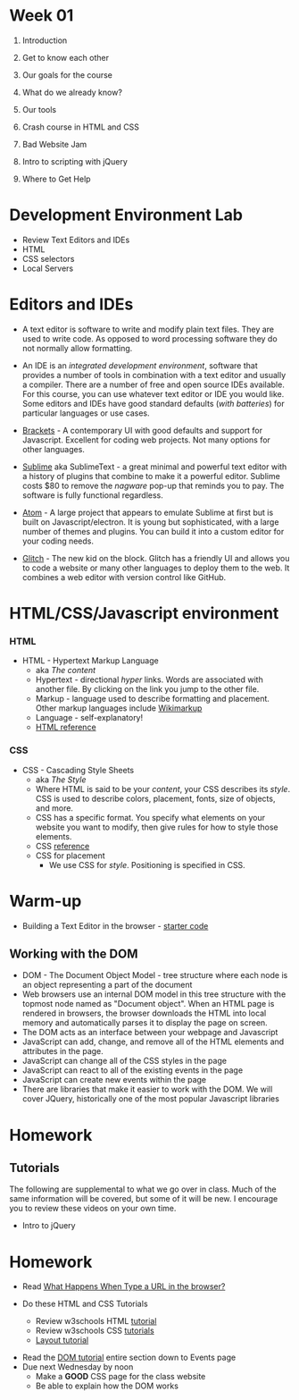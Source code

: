 # Week 01

1. Introduction

2. Get to know each other

3. Our goals for the course

4. What do we already know?

5. Our tools

6. Crash course in HTML and CSS

7. Bad Website Jam

8. Intro to scripting with jQuery

9. Where to Get Help

# Development Environment Lab

+ Review Text Editors and IDEs
+ HTML
+ CSS selectors
+ Local Servers

# Editors and IDEs

* A text editor is software to write and modify plain text files. They are used to write code. As opposed to word processing software they do not normally allow formatting.

* An IDE is an *integrated development environment*, software that provides a number of tools in combination with a text editor and usually a compiler. There are a number of free and open source IDEs available. For this course, you can use whatever text editor or IDE you would like. Some editors and IDEs have good standard defaults (*with batteries*) for particular languages or use cases.

* [Brackets](http://brackets.io) - A contemporary UI with good defaults and support for Javascript. Excellent for coding web projects. Not many options for other languages.

* [Sublime](https://www.sublimetext.com/) aka SublimeText - a great minimal and powerful text editor with a history of plugins that combine to make it a powerful editor. Sublime costs $80 to remove the *nagware* pop-up that reminds you to pay. The software is fully functional regardless.

* [Atom](https://atom.io/) - A large project that appears to emulate Sublime at first but is built on Javascript/electron. It is young but sophisticated, with a large number of themes and plugins. You can build it into a custom editor for your coding needs.

* [Glitch](https://glitch.com/) - The new kid on the block. Glitch has a friendly UI and allows you to code a website or many other languages to deploy them to the web. It combines a web editor with version control like GitHub.

# HTML/CSS/Javascript environment

### HTML

* HTML - Hypertext Markup Language
  * aka *The content*
  * Hypertext - directional *hyper* links. Words are associated with another file. By clicking on the link you jump to the other file.
  * Markup - language used to describe formatting and placement. Other markup languages include [Wikimarkup](https://en.wikipedia.org/wiki/Wiki#Editing)
  * Language - self-explanatory!
  * [HTML reference](https://developer.mozilla.org/en-US/docs/Web/HTML/Element)

### CSS

* CSS - Cascading Style Sheets
  * aka *The Style*
  * Where HTML is said to be your *content*, your CSS describes its *style*. CSS is used to describe colors, placement, fonts, size of objects, and more.
  * CSS has a specific format. You specify what elements on your website you want to modify, then give rules for how to style those elements.
  * CSS [reference](http://cssreference.io/)
  * CSS for placement
    * We use CSS for *style*. Positioning is specified in CSS.


# Warm-up
* Building a Text Editor in the browser - [starter code](https://gist.github.com/lee2sman/0c3fe0e05ed6f340102a6899ea04221e)

## Working with the DOM

* DOM - The Document Object Model - tree structure where each node is an object representing a part of the document
* Web browsers use an internal DOM model in this tree structure with the topmost node named as "Document object". When an HTML page is rendered in browsers, the browser downloads the HTML into local memory and automatically parses it to display the page on screen.
* The DOM acts as an interface between your webpage and Javascript
* JavaScript can add, change, and remove all of the HTML elements and attributes in the page.
* JavaScript can change all of the CSS styles in the page
* JavaScript can react to all of the existing events in the page
* JavaScript can create new events within the page
* There are libraries that make it easier to work with the DOM. We will cover JQuery, historically one of the most popular Javascript libraries

# Homework

## Tutorials
The following are supplemental to what we go over in class. Much of the same information will be covered, but some of it will be new. I encourage you to review these videos on your own time.

- Intro to jQuery

# Homework

- Read [What Happens When Type a URL in the browser?](https://medium.com/@maneesha.wijesinghe1/what-happens-when-you-type-an-url-in-the-browser-and-press-enter-bb0aa2449c1a)

- Do these HTML and CSS Tutorials
  - Review w3schools HTML [tutorial](https://www.w3schools.com/html/)
  - Review w3schools CSS [tutorials](https://www.w3schools.com/css/default.asp)
  - [Layout tutorial](http://learnlayout.com)

+ Read the [DOM tutorial](https://www.w3schools.com/Js/js_htmldom.asp) entire section down to Events page
+ Due next Wednesday by noon
	+ Make a **GOOD** CSS page for the class website
  + Be able to explain how the DOM works
